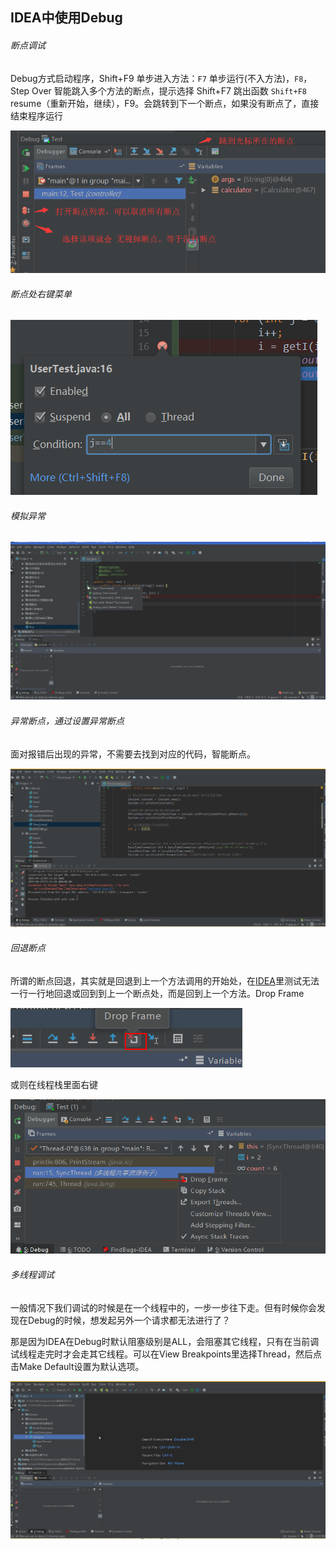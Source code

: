 ## IDEA中使用Debug

###### 断点调试 

Debug方式启动程序，Shift+F9
单步进入方法：`F7`
单步运行(不入方法)，`F8`，Step Over
智能跳入多个方法的断点，提示选择  Shift+F7
跳出函数 `Shift+F8`	
resume（重新开始，继续），F9。会跳转到下一个断点，如果没有断点了，直接结束程序运行

![debug列表参数](../../Java%E5%AD%A6%E4%B9%A0/IDEA%E5%AD%A6%E4%B9%A0/assets/1554095601938.png)

###### 断点处右键菜单

![特定循环条件](../../Java%E5%AD%A6%E4%B9%A0/IDEA%E5%AD%A6%E4%B9%A0/assets/1554095652227.png)

###### 模拟异常

![模拟异常](../../Java%E5%AD%A6%E4%B9%A0/IDEA%E5%AD%A6%E4%B9%A0/assets/moniException.gif)



###### 异常断点，通过设置异常断点

面对报错后出现的异常，不需要去找到对应的代码，智能断点。

![智能断点](assets/ai-breakpoint.gif)

###### 回退断点

所谓的断点回退，其实就是回退到上一个方法调用的开始处，在[IDEA](http://mp.weixin.qq.com/s?__biz=MzI4Njc5NjM1NQ==&mid=2247488006&idx=1&sn=d5c66d84724b1deebac6604749d04bf5&chksm=ebd62d2adca1a43cb136b5740621e25854537054b9b3cac7451fd21ea55c0fc247e07a49d8cd&scene=21#wechat_redirect)里测试无法一行一行地回退或回到到上一个断点处，而是回到上一个方法。Drop Frame 

![Drop Frame](assets/1555819742798.png)



或则在线程栈里面右键

![线程栈](assets/1555819854822.png)



###### 多线程调试

一般情况下我们调试的时候是在一个线程中的，一步一步往下走。但有时候你会发现在Debug的时候，想发起另外一个请求都无法进行了？

那是因为IDEA在Debug时默认阻塞级别是ALL，会阻塞其它线程，只有在当前调试线程走完时才会走其它线程。可以在View Breakpoints里选择Thread，然后点击Make Default设置为默认选项。

![多线程调试](assets/mul_thread.gif)